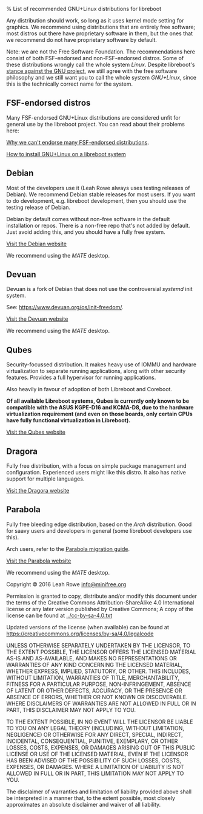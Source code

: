 % List of recommended GNU+Linux distributions for libreboot 

Any distribution should work, so long as it uses kernel mode setting for
graphics. We recommend using distributions that are entirely free software;
most distros out there have proprietary software in them, but the ones that we
recommend do not have proprietary software by default.

Note: we are not the Free Software Foundation. The recommendations here consist
of both FSF-endorsed and non-FSF-endorsed distros. Some of these distributions
wrongly call the whole system *Linux*. Despite libreboot's [stance against the
GNU project](../../gnu/), we still agree with the free software philosophy and
we still want you to call the whole system *GNU+Linux*, since this is the
technically correct name for the system.

FSF-endorsed distros
--------------------

Many FSF-endorsed GNU+Linux distributions are considered unfit for general use
by the libreboot project. You can read about their problems here:

[Why we can't endorse many FSF-endorsed distributions](../fsf-distros/).

[How to install GNU+Linux on a libreboot
system](../gnulinux/grub_boot_installer.html)

Debian
------

Most of the developers use it (Leah Rowe always uses testing releases of
Debian). We recommend Debian stable releases for most users. If you want to do
development, e.g. libreboot development, then you should use the testing
release of Debian.

Debian by default comes without non-free software in the default installation
or repos. There is a non-free repo that's not added by default. Just avoid
adding this, and you should have a fully free system.

[Visit the Debian website](https://www.debian.org/)

We recommend using the *MATE* desktop.

Devuan
------

Devuan is a fork of Debian that does not use the controversial *systemd* init
system.

See: <https://www.devuan.org/os/init-freedom/>.

[Visit the Devuan website](https://www.devuan.org/)

We recommend using the *MATE* desktop.

Qubes
-----

Security-focussed distribution. It makes heavy use of IOMMU and hardware
virtualization to separate running applications, along with other security
features. Provides a full hypervisor for running applications.

Also heavily in favour of adoption of both Libreboot and Coreboot.

**Of all available Libreboot systems, Qubes is currently only known to be
compatible with the ASUS KGPE-D16 and KCMA-D8, due to the hardware
virtualization requirement (and even on those boards, only certain CPUs have
fully functional virtualization in Libreboot).**

[Visit the Qubes website](https://www.qubes-os.org/)

Dragora
-------

Fully free distribution, with a focus on simple package management and
configuration. Experienced users might like this distro. It also has native
support for multiple languages.

[Visit the Dragora website](https://dragora.org/)

Parabola
--------

Fully free bleeding edge distribution, based on the *Arch* distribution.  Good
for saavy users and developers in general (some libreboot developers use this).

Arch users, refer to the [Parabola migration
guide](https://wiki.parabola.nu/Migration_from_the_GNU+Linux_distribution_of_Arch).

[Visit the Parabola website](https://www.parabola.nu/)

We recommend using the *MATE* desktop.

Copyright © 2016 Leah Rowe <info@minifree.org>

Permission is granted to copy, distribute and/or modify this document under the
terms of the Creative Commons Attribution-ShareAlike 4.0 International license
or any later version published by Creative Commons; A copy of the license can
be found at [../cc-by-sa-4.0.txt](../cc-by-sa-4.0.txt)

Updated versions of the license (when available) can be found at
<https://creativecommons.org/licenses/by-sa/4.0/legalcode>

UNLESS OTHERWISE SEPARATELY UNDERTAKEN BY THE LICENSOR, TO THE EXTENT POSSIBLE,
THE LICENSOR OFFERS THE LICENSED MATERIAL AS-IS AND AS-AVAILABLE, AND MAKES NO
REPRESENTATIONS OR WARRANTIES OF ANY KIND CONCERNING THE LICENSED MATERIAL,
WHETHER EXPRESS, IMPLIED, STATUTORY, OR OTHER. THIS INCLUDES, WITHOUT
LIMITATION, WARRANTIES OF TITLE, MERCHANTABILITY, FITNESS FOR A PARTICULAR
PURPOSE, NON-INFRINGEMENT, ABSENCE OF LATENT OR OTHER DEFECTS, ACCURACY, OR THE
PRESENCE OR ABSENCE OF ERRORS, WHETHER OR NOT KNOWN OR DISCOVERABLE. WHERE
DISCLAIMERS OF WARRANTIES ARE NOT ALLOWED IN FULL OR IN PART, THIS DISCLAIMER
MAY NOT APPLY TO YOU.

TO THE EXTENT POSSIBLE, IN NO EVENT WILL THE LICENSOR BE LIABLE TO YOU ON ANY
LEGAL THEORY (INCLUDING, WITHOUT LIMITATION, NEGLIGENCE) OR OTHERWISE FOR ANY
DIRECT, SPECIAL, INDIRECT, INCIDENTAL, CONSEQUENTIAL, PUNITIVE, EXEMPLARY, OR
OTHER LOSSES, COSTS, EXPENSES, OR DAMAGES ARISING OUT OF THIS PUBLIC LICENSE OR
USE OF THE LICENSED MATERIAL, EVEN IF THE LICENSOR HAS BEEN ADVISED OF THE
POSSIBILITY OF SUCH LOSSES, COSTS, EXPENSES, OR DAMAGES. WHERE A LIMITATION OF
LIABILITY IS NOT ALLOWED IN FULL OR IN PART, THIS LIMITATION MAY NOT APPLY TO
YOU.

The disclaimer of warranties and limitation of liability provided above shall
be interpreted in a manner that, to the extent possible, most closely
approximates an absolute disclaimer and waiver of all liability.

